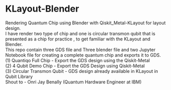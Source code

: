 # KLayout-Blender
Rendering Quantum Chip using Blender with Qiskit_Metal-KLayout for layout design.  
I have render two type of chip and one is circular transmon qubit that is presented as a chip for practice , to get familiar with the KLayout and Blender.  
This repo contain three GDS file and Three blender file and two Jupyter Notebook file for creating a complete quantum chip and exports it to GDS.  
(1) Quantiqo Full Chip - Export the GDS design using the Qiskit-Metal  
(2) 4 Qubit Demo Chip - Export the GDS Design using Qiskit-Metal  
(3) Circular Transmon Qubit - GDS design already available in KLayout in Qubit Library  
Shout to - Onri Jay Benally (Quantum Hardware Engineer at IBM)
